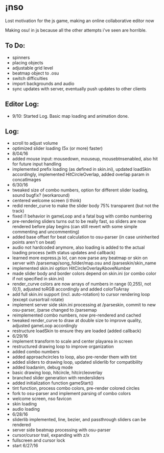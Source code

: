 # ¡nso

Lost motivation for the js game, making an online collaborative editor now

Making osu! in js because all the other attempts i've seen are horrible.

## To Do:
- spinners
- placing objects
- adjustable grid level
- beatmap object to .osu
- switch difficulties
- import backgrounds and audio
- sync updates with server, eventually push updates to other clients

## Editor Log:
- 9/10: Started Log. Basic map loading and animation done.

## Log:

- scroll to adjust volume
- optimized slider loading (5x (or more) faster)
- 8/04/16
- added mouse input: mousedown, mouseup, mousebtnsenabled, also hit for future input handling
- implemented prefix loading (as defined in skin.ini), updated loadSkin accordingly, implemented HitCircleOverlap, added overlap param in concatImages
- 6/30/16
- tweaked size of combo numbers, option for different slider loading, sound bugfix? (workaround)
- centered welcome screen (i think)
- redid render_curve to make the slider body 75% transparent (but not the track)
- fixed i1 behavior in gameLoop and a fatal bug with combo numbering
- pre-rendering sliders turns out to be really fast, so sliders are now rendered before play begins (can still revert with some simple commenting and uncommenting)
- added base offset for beat calculation to osu-parser (in case uninherited points aren't on beat)
- audio not hardcoded anymore, also loading is added to the actual loading process (with status updates and callback)
- learned more express.js lol, can now parse any beatmap or skin on server with /parsemap/song_folder/map.osu and /parseskin/skin_name
- implemented skin.ini option HitCircleOverlayAboveNumber
- made slider body and border colors depend on skin.ini (or combo color if not specified in skin.ini)
- render_curve colors are now arrays of numbers in range (0,255), not (0,1), adjusted toRGB accordingly and added colorToArray
- add full skin.ini support (incl. auto-rotation) to cursor rendering loop (except cursortrail rotate)
- implement server side skin.ini processing at /parseskin, commit to new osu-parser, /parse changed to /parsemap
- reimplemented combo numbers, now pre-rendered and cached
- tweaked render_curve to draw at double size to improve quality, adjusted gameLoop accordingly
- restructure loadSkin to ensure they are loaded (added callback)
- 6/29/16
- implement transform to scale and center playarea in screen
- restructured drawing loop to improve organization
- added combo numbers
- added approachcircles to loop, also pre-render them with tint
- added sliders to drawing loop, updated sliderlib for compatibility
- added loadanim, debug mode
- basic drawing loop, hitcircle, hitcircleoverlay
- branched slider generation with rendersliders
- added initialization function gameStart()
- tint function, process combo colors, pre-render colored circles
- fork to osu-parser and implement parsing of combo colors
- welcome screen, nso favicon
- skin loading
- audio loading
- 6/28/16
- sliderlib implemented, line, bezier, and passthrough sliders can be rendered
- server side beatmap processing with osu-parser
- cursor/cursor trail, expanding with z/x
- fullscreen and cursor lock
- start 6/27/16
